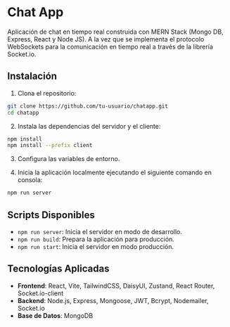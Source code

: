 # Chat App

Aplicación de chat en tiempo real construida con MERN Stack (Mongo DB, Express, React y Node JS). A la vez que se implementa el protocolo WebSockets para la comunicación en tiempo real a través de la librería Socket.io.

## Instalación

1. Clona el repositorio:

```sh
git clone https://github.com/tu-usuario/chatapp.git
cd chatapp
```

2. Instala las dependencias del servidor y el cliente:
```sh
npm install
npm install --prefix client
```
3. Configura las variables de entorno.

4. Inicia la aplicación localmente ejecutando el siguiente comando en consola:
```sh
npm run server
```

## Scripts Disponibles
- ```npm run server```: Inicia el servidor en modo de desarrollo.
- ```npm run build```: Prepara la aplicación para producción.
- ```npm run start```: Inicia el servidor en modo producción.


## Tecnologías Aplicadas
- **Frontend**: React, Vite, TailwindCSS, DaisyUI, Zustand, React Router, Socket.io-client
- **Backend**: Node.js, Express, Mongoose, JWT, Bcrypt, Nodemailer, Socket.io
- **Base de Datos**: MongoDB
